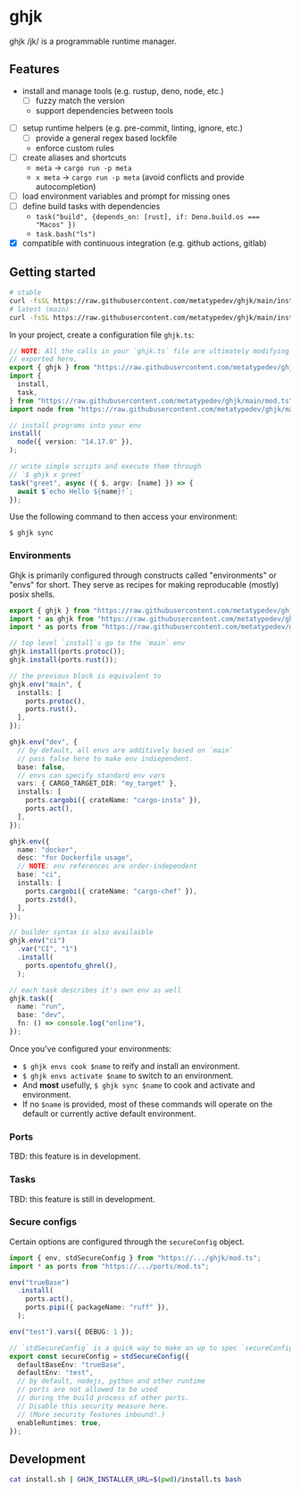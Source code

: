 # ghjk

ghjk /jk/ is a programmable runtime manager.

## Features

- install and manage tools (e.g. rustup, deno, node, etc.)
  - [ ] fuzzy match the version
  - support dependencies between tools
- [ ] setup runtime helpers (e.g. pre-commit, linting, ignore, etc.)
  - [ ] provide a general regex based lockfile
  - enforce custom rules
- [ ] create aliases and shortcuts
  - `meta` -> `cargo run -p meta`
  - `x meta` -> `cargo run -p meta` (avoid conflicts and provide autocompletion)
- [ ] load environment variables and prompt for missing ones
- [ ] define build tasks with dependencies
  - `task("build", {depends_on: [rust], if: Deno.build.os === "Macos" })`
  - `task.bash("ls")`
- [x] compatible with continuous integration (e.g. github actions, gitlab)

## Getting started

```bash
# stable
curl -fsSL https://raw.githubusercontent.com/metatypedev/ghjk/main/install.sh | bash
# latest (main)
curl -fsSL https://raw.githubusercontent.com/metatypedev/ghjk/main/install.sh | GHJK_VERSION=main bash
```

In your project, create a configuration file `ghjk.ts`:

```ts
// NOTE: All the calls in your `ghjk.ts` file are ultimately modifying the ghjk object
// exported here.
export { ghjk } from "https://raw.githubusercontent.com/metatypedev/ghjk/main/mod.ts";
import {
  install,
  task,
} from "https://raw.githubusercontent.com/metatypedev/ghjk/main/mod.ts";
import node from "https://raw.githubusercontent.com/metatypedev/ghjk/main/ports/node.ts";

// install programs into your env
install(
  node({ version: "14.17.0" }),
);

// write simple scripts and execute them through
// `$ ghjk x greet`
task("greet", async ({ $, argv: [name] }) => {
  await $`echo Hello ${name}!`;
});
```

Use the following command to then access your environment:

```shell
$ ghjk sync
```

### Environments

Ghjk is primarily configured through constructs called "environments" or "envs"
for short. They serve as recipes for making reproducable (mostly) posix shells.

```ts
export { ghjk } from "https://raw.githubusercontent.com/metatypedev/ghjk/mod.ts";
import * as ghjk from "https://raw.githubusercontent.com/metatypedev/ghjk/mod.ts";
import * as ports from "https://raw.githubusercontent.com/metatypedev/ghjk/ports/mod.ts";

// top level `install`s go to the `main` env
ghjk.install(ports.protoc());
ghjk.install(ports.rust());

// the previous block is equivalent to
ghjk.env("main", {
  installs: [
    ports.protoc(),
    ports.rust(),
  ],
});

ghjk.env("dev", {
  // by default, all envs are additively based on `main`
  // pass false here to make env indiependent.
  base: false,
  // envs can specify standard env vars
  vars: { CARGO_TARGET_DIR: "my_target" },
  installs: [
    ports.cargobi({ crateName: "cargo-insta" }),
    ports.act(),
  ],
});

ghjk.env({
  name: "docker",
  desc: "for Dockerfile usage",
  // NOTE: env references are order-independent
  base: "ci",
  installs: [
    ports.cargobi({ crateName: "cargo-chef" }),
    ports.zstd(),
  ],
});

// builder syntax is also availaible
ghjk.env("ci")
  .var("CI", "1")
  .install(
    ports.opentofu_ghrel(),
  );

// each task describes it's own env as well
ghjk.task({
  name: "run",
  base: "dev",
  fn: () => console.log("online"),
});
```

Once you've configured your environments:

- `$ ghjk envs cook $name` to reify and install an environment.
- `$ ghjk envs activate $name` to switch to an environment.
- And **most** usefully, `$ ghjk sync $name` to cook and activate and
  environment.
- If no `$name` is provided, most of these commands will operate on the default
  or currently active default environment.

### Ports

TBD: this feature is in development.

### Tasks

TBD: this feature is still in development.

### Secure configs

Certain options are configured through the `secureConfig` object.

```ts
import { env, stdSecureConfig } from "https://.../ghjk/mod.ts";
import * as ports from "https://.../ports/mod.ts";

env("trueBase")
  .install(
    ports.act(),
    ports.pipi({ packageName: "ruff" }),
  );

env("test").vars({ DEBUG: 1 });

// `stdSecureConfig` is a quick way to make an up to spec `secureConfig`.
export const secureConfig = stdSecureConfig({
  defaultBaseEnv: "trueBase",
  defaultEnv: "test",
  // by default, nodejs, python and other runtime
  // ports are not allowed to be used
  // during the build process of other ports.
  // Disable this security measure here.
  // (More security features inbound!.)
  enableRuntimes: true,
});
```

## Development

```bash
cat install.sh | GHJK_INSTALLER_URL=$(pwd)/install.ts bash
```
